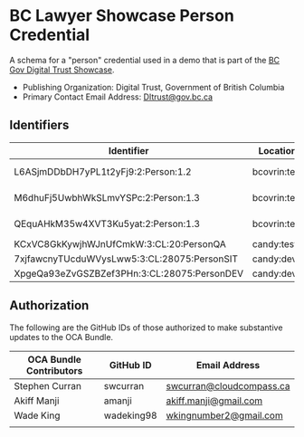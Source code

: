 # BC Lawyer Showcase Person Credential

A schema for a "person" credential used in a demo that is part of the [BC Gov Digital Trust Showcase](https://digital.gov.bc.ca/digital-trust/showcase/).

- Publishing Organization: Digital Trust, Government of British Columbia
- Primary Contact Email Address: DItrust@gov.bc.ca

## Identifiers

| Identifier                          | Location  | URL                                                   |
| ----------------------------------- | --------- | ----------------------------------------------------- |
| L6ASjmDDbDH7yPL1t2yFj9:2:Person:1.2 | bcovrin:test | http://test.bcovrin.vonx.io/browse/domain?page=1&query=L6ASjmDDbDH7yPL1t2yFj9%3A2%3APerson%3A1.2&txn_type=101 |
| M6dhuFj5UwbhWkSLmvYSPc:2:Person:1.3 | bcovrin:test | http://test.bcovrin.vonx.io/browse/domain?page=1&query=M6dhuFj5UwbhWkSLmvYSPc%3A2%3APerson%3A1.3&txn_type=101 |
| QEquAHkM35w4XVT3Ku5yat:2:Person:1.3 | bcovrin:test | http://test.bcovrin.vonx.io/browse/domain?page=1&query=QEquAHkM35w4XVT3Ku5yat%3A2%3APerson%3A1.3&txn_type=101 |
| KCxVC8GkKywjhWJnUfCmkW:3:CL:20:PersonQA | candy:test | https://candyscan.idlab.org/tx/CANDY_TEST/domain/51 |
| 7xjfawcnyTUcduWVysLww5:3:CL:28075:PersonSIT | candy:dev | https://candyscan.idlab.org/tx/CANDY_DEV/domain/31530 |
| XpgeQa93eZvGSZBZef3PHn:3:CL:28075:PersonDEV | candy:dev | https://candyscan.idlab.org/tx/CANDY_DEV/domain/31602 |

## Authorization

The following are the GitHub IDs of those authorized to make substantive updates to the OCA Bundle.

| OCA Bundle Contributors | GitHub ID  | Email Address            |
| ----------------------- | ---------- | ------------------------ |
| Stephen Curran          | swcurran   | swcurran@cloudcompass.ca |
| Akiff Manji             | amanji     | akiff.manji@gmail.com    |
| Wade King               | wadeking98 | wkingnumber2@gmail.com   |
|                         |            |                          |

